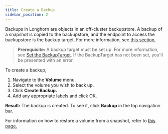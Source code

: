```yaml
---
title: Create a Backup
sidebar_position: 2
---
```


Backups in Longhorn are objects in an off-cluster backupstore. A backup of a snapshot is copied to the backupstore, and the endpoint to access the backupstore is the backup target. For more information, see [this section.](../../../concepts/#31-how-backups-work)

> **Prerequisite:** A backup target must be set up. For more information, see [Set the BackupTarget](../set-backup-target). If the BackupTarget has not been set, you'll be presented with an error.

To create a backup,

1. Navigate to the **Volume** menu.
2. Select the volume you wish to back up.
3. Click **Create Backup.**
4. Add any appropriate labels and click OK.

**Result:** The backup is created. To see it, click **Backup** in the top navigation bar.

For information on how to restore a volume from a snapshot, refer to [this page.](../restore-from-a-backup)